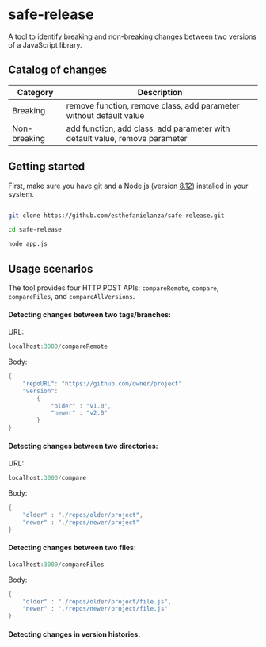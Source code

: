 # safe-release

A tool to identify breaking and non-breaking changes between two versions of a JavaScript library.

## Catalog of changes

| Category  | Description |
| ------------- | ------------- |
| Breaking  | remove function, remove class, add parameter without default value |
| Non-breaking  | add function, add class, add parameter with default value, remove parameter | 

## Getting started

First,  make sure you have git and a Node.js (version [8.12](https://nodejs.org/dist/v8.12.0/)) installed in your system. 

```bash

git clone https://github.com/esthefanielanza/safe-release.git

cd safe-release

node app.js
```

## Usage scenarios

The tool provides four HTTP POST APIs: `compareRemote`, `compare`, `compareFiles`, and `compareAllVersions`.

####  Detecting changes between two tags/branches:

URL: 

```java
localhost:3000/compareRemote
```

Body:

```java
{
    "repoURL": "https://github.com/owner/project"
    "version":
        {
            "older" : "v1.0",
            "newer" : "v2.0"
        }
}
```

####  Detecting changes between two directories:

URL:

```java
localhost:3000/compare
```
Body:

```java
{
    "older" : "./repos/older/project",
    "newer" : "./repos/newer/project"
}
```

####  Detecting changes between two files:

```java
localhost:3000/compareFiles
```
Body:

```java
{
    "older" : "./repos/older/project/file.js",
    "newer" : "./repos/newer/project/file.js"
}
```

####  Detecting changes in version histories:
